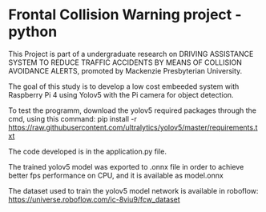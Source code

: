 # Frontal Collision Warning project - python
This Project is part of a undergraduate research on DRIVING ASSISTANCE SYSTEM TO REDUCE TRAFFIC ACCIDENTS BY MEANS OF COLLISION AVOIDANCE ALERTS, promoted by Mackenzie Presbyterian University.

The goal of this study is to develop a low cost embeeded system with Raspberry Pi 4 using Yolov5 with the Pi camera for object detection.

To test the programm, download the yolov5 required packages through the cmd, using this command: pip install -r https://raw.githubusercontent.com/ultralytics/yolov5/master/requirements.txt

The code developed is in the application.py file.

The trained yolov5 model was exported to .onnx file in order to achieve better fps performance on CPU, and it is available as model.onnx

The dataset used to train the yolov5 model network is available in roboflow: https://universe.roboflow.com/ic-8viu9/fcw_dataset
